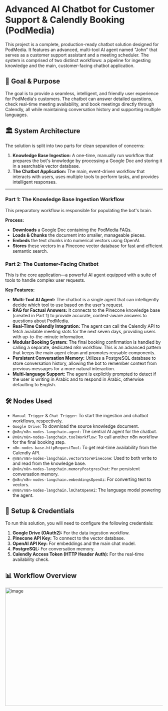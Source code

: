 # Advanced AI Chatbot for Customer Support & Calendly Booking (PodMedia)

This project is a complete, production-ready chatbot solution designed for PodMedia. It features an advanced, multi-tool AI agent named "John" that serves as a customer support assistant and a meeting scheduler. The system is comprised of two distinct workflows: a pipeline for ingesting knowledge and the main, customer-facing chatbot application.

## 🎯 Goal & Purpose

The goal is to provide a seamless, intelligent, and friendly user experience for PodMedia's customers. The chatbot can answer detailed questions, check real-time meeting availability, and book meetings directly through Calendly, all while maintaining conversation history and supporting multiple languages.

## 🏛️ System Architecture

The solution is split into two parts for clean separation of concerns:

1.  **Knowledge Base Ingestion:** A one-time, manually run workflow that prepares the bot's knowledge by processing a Google Doc and storing it in a searchable vector database.
2.  **The Chatbot Application:** The main, event-driven workflow that interacts with users, uses multiple tools to perform tasks, and provides intelligent responses.

---

### Part 1: The Knowledge Base Ingestion Workflow

This preparatory workflow is responsible for populating the bot's brain.

**Process:**
* **Downloads** a Google Doc containing the PodMedia FAQs.
* **Loads & Chunks** the document into smaller, manageable pieces.
* **Embeds** the text chunks into numerical vectors using OpenAI.
* **Stores** these vectors in a Pinecone vector database for fast and efficient semantic search.

### Part 2: The Customer-Facing Chatbot

This is the core application—a powerful AI agent equipped with a suite of tools to handle complex user requests.

**Key Features:**
* **Multi-Tool AI Agent:** The chatbot is a single agent that can intelligently decide which tool to use based on the user's request.
* **RAG for Factual Answers:** It connects to the Pinecone knowledge base (created in Part 1) to provide accurate, context-aware answers to questions about PodMedia.
* **Real-Time Calendly Integration:** The agent can call the Calendly API to fetch available meeting slots for the next seven days, providing users with up-to-the-minute information.
* **Modular Booking System:** The final booking confirmation is handled by calling a separate, dedicated n8n workflow. This is an advanced pattern that keeps the main agent clean and promotes reusable components.
* **Persistent Conversation Memory:** Utilizes a PostgreSQL database to store conversation history, allowing the bot to remember context from previous messages for a more natural interaction.
* **Multi-language Support:** The agent is explicitly prompted to detect if the user is writing in Arabic and to respond in Arabic, otherwise defaulting to English.

## 🛠️ Nodes Used

* `Manual Trigger` & `Chat Trigger`: To start the ingestion and chatbot workflows, respectively.
* `Google Drive`: To download the source knowledge document.
* `@n8n/n8n-nodes-langchain.agent`: The central AI agent for the chatbot.
* `@n8n/n8n-nodes-langchain.toolWorkflow`: To call another n8n workflow for the final booking step.
* `n8n-nodes-base.httpRequestTool`: To get real-time availability from the Calendly API.
* `@n8n/n8n-nodes-langchain.vectorStorePinecone`: Used to both write to and read from the knowledge base.
* `@n8n/n8n-nodes-langchain.memoryPostgresChat`: For persistent conversation memory.
* `@n8n/n8n-nodes-langchain.embeddingsOpenAi`: For converting text to vectors.
* `@n8n/n8n-nodes-langchain.lmChatOpenAi`: The language model powering the agent.

## 🔧 Setup & Credentials

To run this solution, you will need to configure the following credentials:

1.  **Google Drive (OAuth2):** For the data ingestion workflow.
2.  **Pinecone API Key:** To connect to the vector database.
3.  **OpenAI API Key:** For embeddings and the main chat model.
4.  **PostgreSQL:** For conversation memory.
5.  **Calendly Access Token (HTTP Header Auth):** For the real-time availability check.

## 📊 Workflow Overview

<img width="1359" height="378" alt="image" src="https://github.com/user-attachments/assets/42e1a24d-7303-4b65-a2d5-1dc5fd96f8c6" />
